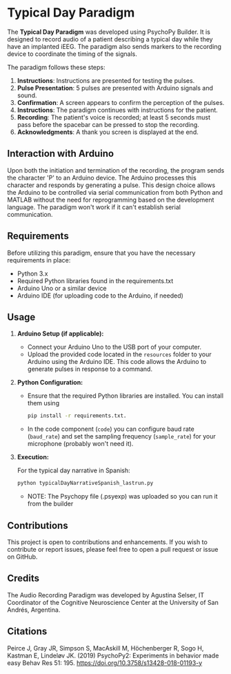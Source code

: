 # Typical Day Paradigm

The **Typical Day Paradigm** was developed using PsychoPy Builder. It is designed to record audio of a patient describing a typical day while they have an implanted iEEG. The paradigm also sends markers to the recording device to coordinate the timing of the signals.

The paradigm follows these steps:
1. **Instructions**: Instructions are presented for testing the pulses.
2. **Pulse Presentation**: 5 pulses are presented with Arduino signals and sound.
3. **Confirmation**: A screen appears to confirm the perception of the pulses.
4. **Instructions**: The paradigm continues with instructions for the patient.
4. **Recording**: The patient's voice is recorded; at least 5 seconds must pass before the spacebar can be pressed to stop the recording.
6. **Acknowledgments**: A thank you screen is displayed at the end.

## Interaction with Arduino
Upon both the initiation and termination of the recording, the program sends the character 'P' to an Arduino device. The Arduino processes this character and responds by generating a pulse. This design choice allows the Arduino to be controlled via serial communication from both Python and MATLAB without the need for reprogramming based on the development language. The paradigm won't work if it can't establish serial communication.

## Requirements

Before utilizing this paradigm, ensure that you have the necessary requirements in place:

- Python 3.x
- Required Python libraries found in the requirements.txt
- Arduino Uno or a similar device
- Arduino IDE (for uploading code to the Arduino, if needed)

## Usage

1. **Arduino Setup (if applicable):**
   - Connect your Arduino Uno to the USB port of your computer.
   - Upload the provided code located in the `resources` folder to your Arduino using the Arduino IDE. This code allows the Arduino to generate pulses in response to a command.

2. **Python Configuration:**
   - Ensure that the required Python libraries are installed. You can install them using
     ```bash
     pip install -r requirements.txt.

   - In the code component (`code`) you can configure baud rate (`baud_rate`) and set the sampling frequency (`sample_rate`) for your microphone (probably won't need it).

3. **Execution:**

   For the typical day narrative in Spanish:
   
   ```bash
   python typicalDayNarrativeSpanish_lastrun.py
   ```
   
      - NOTE: The Psychopy file (.psyexp) was uploaded so you can run it from the builder


## Contributions

This project is open to contributions and enhancements. If you wish to contribute or report issues, please feel free to open a pull request or issue on GitHub.


## Credits

The Audio Recording Paradigm was developed by Agustina Selser, IT Coordinator of the Cognitive Neuroscience Center at the University of San Andrés, Argentina.

## Citations

Peirce J, Gray JR, Simpson S, MacAskill M, Höchenberger R, Sogo H, Kastman E, Lindeløv JK. (2019) 
        PsychoPy2: Experiments in behavior made easy Behav Res 51: 195. 
        https://doi.org/10.3758/s13428-018-01193-y
